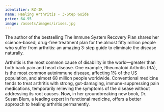 ```yaml
---
identifier: RZ-IR
name: Healing Arthritis - 3-Step Guide
price: 64.95
image: /assets/images/irises.jpg
---
```

The author of the bestselling The Immune System Recovery Plan shares her science-based, drug-free treatment plan for the almost fifty million people who suffer from arthritis: an amazing 3-step guide to eliminate the disease naturally.

Arthritis is the most common cause of disability in the world—greater than both back pain and heart disease. One example, Rheumatoid Arthritis (RA), is the most common autoimmune disease, affecting 1% of the US population, and almost 68 million people worldwide. Conventional medicine tends to treat arthritis with strong, gut-damaging, immune-suppressing pain medications, temporarily relieving the symptoms of the disease without addressing its root causes. Now, in her groundbreaking new book, Dr. Susan Blum, a leading expert in functional medicine, offers a better approach to healing arthritis permanently.
